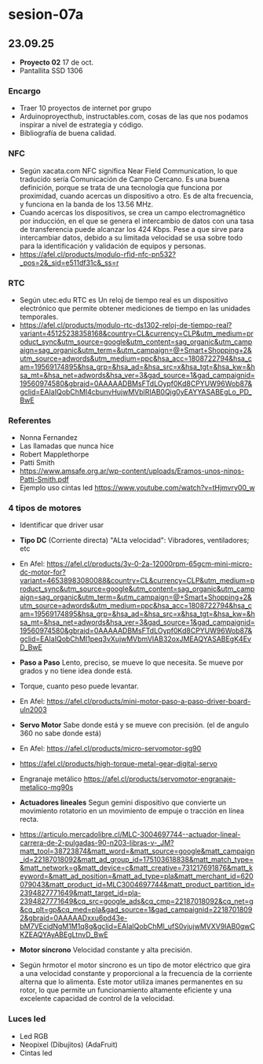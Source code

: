 # sesion-07a
## 23.09.25
+ **Proyecto 02** 17 de oct.
+ Pantallita SSD 1306

### Encargo
+ Traer 10 proyectos de internet por grupo
+ Arduinoproyecthub, instructables.com, cosas de las que nos podamos inspirar a nivel de estrategia y código.
+ Bibliografía de buena calidad.

### NFC
+ Según xacata.com NFC significa Near Field Communication, lo que traducido sería Comunicación de Campo Cercano. Es una buena definición, porque se trata de una tecnología que funciona por proximidad, cuando acercas un dispositivo a otro. Es de alta frecuencia, y funciona en la banda de los 13.56 MHz.
+ Cuando acercas los dispositivos, se crea un campo electromagnético por inducción, en el que se genera el intercambio de datos con una tasa de transferencia puede alcanzar los 424 Kbps. Pese a que sirve para intercambiar datos, debido a su limitada velocidad se usa sobre todo para la identificación y validación de equipos y personas.
+ <https://afel.cl/products/modulo-rfid-nfc-pn532?_pos=2&_sid=e511df31c&_ss=r>

### RTC
+ Según utec.edu RTC es Un reloj de tiempo real es un dispositivo electrónico que permite obtener mediciones de tiempo en las unidades temporales.
+ <https://afel.cl/products/modulo-rtc-ds1302-reloj-de-tiempo-real?variant=45125238358168&country=CL&currency=CLP&utm_medium=product_sync&utm_source=google&utm_content=sag_organic&utm_campaign=sag_organic&utm_term=&utm_campaign=@+Smart+Shopping+2&utm_source=adwords&utm_medium=ppc&hsa_acc=1808722794&hsa_cam=19569174895&hsa_grp=&hsa_ad=&hsa_src=x&hsa_tgt=&hsa_kw=&hsa_mt=&hsa_net=adwords&hsa_ver=3&gad_source=1&gad_campaignid=19560974580&gbraid=0AAAAADBMsFTdLOypf0Kd8CPYUW96Wob87&gclid=EAIaIQobChMI4cbunvHujwMVblRIAB0Qjg0yEAYYASABEgLo_PD_BwE>

### Referentes
+ Nonna Fernandez
+ Las llamadas que nunca hice
+ Robert Mapplethorpe
+ Patti Smith
+ <https://www.amsafe.org.ar/wp-content/uploads/Eramos-unos-ninos-Patti-Smith.pdf>
+ Ejemplo uso cintas led <https://www.youtube.com/watch?v=tHjmvry00_w>

### 4 tipos de motores
+ Identificar que driver usar
  
+ **Tipo DC** (Corriente directa) "ALta velocidad": Vibradores, ventiladores; etc
+ En Afel: <https://afel.cl/products/3v-0-2a-12000rpm-65gcm-mini-micro-dc-motor-for?variant=46538983080088&country=CL&currency=CLP&utm_medium=product_sync&utm_source=google&utm_content=sag_organic&utm_campaign=sag_organic&utm_term=&utm_campaign=@+Smart+Shopping+2&utm_source=adwords&utm_medium=ppc&hsa_acc=1808722794&hsa_cam=19569174895&hsa_grp=&hsa_ad=&hsa_src=x&hsa_tgt=&hsa_kw=&hsa_mt=&hsa_net=adwords&hsa_ver=3&gad_source=1&gad_campaignid=19560974580&gbraid=0AAAAADBMsFTdLOypf0Kd8CPYUW96Wob87&gclid=EAIaIQobChMI1peq3vXujwMVbmVIAB32oxJMEAQYASABEgK4EvD_BwE>

+ **Paso a Paso** Lento, preciso, se mueve lo que necesita. Se mueve por grados y no tiene idea donde está.
+ Torque, cuanto peso puede levantar.
+ En Afel: <https://afel.cl/products/mini-motor-paso-a-paso-driver-board-uln2003>

+ **Servo Motor** Sabe donde está y se mueve con precisión. (el de angulo 360 no sabe donde está)
+ En Afel: <https://afel.cl/products/micro-servomotor-sg90>
+ <https://afel.cl/products/high-torque-metal-gear-digital-servo>
+ Engranaje metálico <https://afel.cl/products/servomotor-engranaje-metalico-mg90s>

+ **Actuadores lineales** Segun gemini dispositivo que convierte un movimiento rotatorio en un movimiento de empuje o tracción en línea recta.
+ <https://articulo.mercadolibre.cl/MLC-3004697744--actuador-lineal-carrera-de-2-pulgadas-90-n203-libras-v-_JM?matt_tool=38723874&matt_word=&matt_source=google&matt_campaign_id=22187018092&matt_ad_group_id=175103618838&matt_match_type=&matt_network=g&matt_device=c&matt_creative=731217691876&matt_keyword=&matt_ad_position=&matt_ad_type=pla&matt_merchant_id=620079043&matt_product_id=MLC3004697744&matt_product_partition_id=2394827771649&matt_target_id=pla-2394827771649&cq_src=google_ads&cq_cmp=22187018092&cq_net=g&cq_plt=gp&cq_med=pla&gad_source=1&gad_campaignid=22187018092&gbraid=0AAAAADxxu6pd43e-bM7VEcidNgM1M1q8g&gclid=EAIaIQobChMI_ufS0vjujwMVXV9IAB0gwCKZEAQYAyABEgLtnvD_BwE>

+ **Motor síncrono** Velocidad constante y alta precisión.
+ Según hrmotor el motor síncrono es un tipo de motor eléctrico que gira a una velocidad constante y proporcional a la frecuencia de la corriente alterna que lo alimenta. Este motor utiliza imanes permanentes en su rotor, lo que permite un funcionamiento altamente eficiente y una excelente capacidad de control de la velocidad.

### Luces led
+ Led RGB
+ Neopixel (Dibujitos) (AdaFruit) 
+ Cintas led

